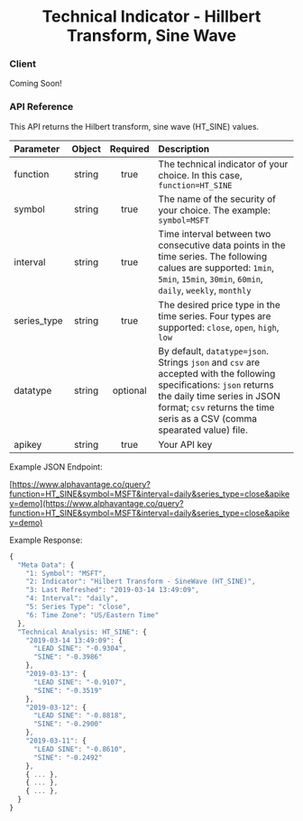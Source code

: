 <center>
  <h1>Technical Indicator - Hillbert Transform, Sine Wave</h1>
</center>

<!-- tabs:start -->

### **Client**

Coming Soon!

### **API Reference**

This API returns the Hilbert transform, sine wave (HT_SINE) values.

| Parameter       | Object  | Required  | Description |
| :---            | :---:   | :---:     | :---        |
| function        | string  | true      | The technical indicator of your choice. In this case, `function=HT_SINE` |
| symbol          | string  | true      | The name of the security of your choice. The example: `symbol=MSFT` |
| interval        | string  | true      | Time interval between two consecutive data points in the time series. The following calues are supported: `1min`, `5min`, `15min`, `30min`, `60min`, `daily`, `weekly`, `monthly` |
| series_type     | string  | true      | The desired price type in the time series. Four types are supported: `close`, `open`, `high`, `low` |
| datatype        | string  | optional  | By default, `datatype=json`. Strings `json` and `csv` are accepted with the following specifications: `json` returns the daily time series in JSON format; `csv` returns the time seris as a CSV (comma spearated value) file. |
| apikey          | string  | true      | Your API key | 

Example JSON Endpoint:  


[https://www.alphavantage.co/query?function=HT_SINE&symbol=MSFT&interval=daily&series_type=close&apikey=demo](https://www.alphavantage.co/query?function=HT_SINE&symbol=MSFT&interval=daily&series_type=close&apikey=demo)


Example Response:  

```javascript
{
  "Meta Data": {
    "1: Symbol": "MSFT",
    "2: Indicator": "Hilbert Transform - SineWave (HT_SINE)",
    "3: Last Refreshed": "2019-03-14 13:49:09",
    "4: Interval": "daily",
    "5: Series Type": "close",
    "6: Time Zone": "US/Eastern Time"
  },
  "Technical Analysis: HT_SINE": {
    "2019-03-14 13:49:09": {
      "LEAD SINE": "-0.9304",
      "SINE": "-0.3986"
    },
    "2019-03-13": {
      "LEAD SINE": "-0.9107",
      "SINE": "-0.3519"
    },
    "2019-03-12": {
      "LEAD SINE": "-0.8818",
      "SINE": "-0.2900"
    },
    "2019-03-11": {
      "LEAD SINE": "-0.8610",
      "SINE": "-0.2492"
    },
    { ... },
    { ... },
    { ... },
  }
}
```

<!-- tabs:end -->

